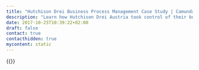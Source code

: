 ```yaml
---
title: "Hutchison Drei Business Process Management Case Study | Camunda BPM"
description: "Learn how Hutchison Drei Austria took control of their business process automation and improved efficiency in their organization with Camunda. Camunda is the leader for workflow automation based on Java and BPMN 2.0. "
date: 2017-10-25T10:39:22+02:00
draft: false
contact: true
contacthidden: true
mycontent: static
---
```

{{<case-study-single
company="Hutchison Drei Austria"
companydescription="<p>Hutchison Drei Austria GmbH is a fully owned subsidiary of CK Hutchison Limited in Hong Kong. In May 2003 – under the “3” brand – Hutchison Drei Austria GmbH and Hutchison 3G Austria GmbH launched the first UMTS-only provider in Austria. Drei wants to make its customers’ lives easier by providing the best direct access to the most modern technology and the digital world. Drei considers mobile communication an integral part of everyday life that should be affordable for all Austrians.</p>"
customerquote="<p><q>Employing process-oriented project management with support from Camunda BPM enabled us to achieve our ambitious goals. By adhering to the network migration schedule, the network was rebuilt in time for the important connect test, which we won this year for the third time. During the project, the organization enjoyed the process-oriented work and the Camunda process engine. After the project was completed, we therefore immediately started incorporating all our critical technical processes into the Camunda engine. We will integrate the process engine in our department division for the long term.</q></p>"
teaser=""
usecase="<h3>Upgrading cell phone masts to LTE</h3><p>In April 2014, the telecommunications provider Hutchison Drei Austria GmbH began automating business processes with Camunda BPM with the overall aim to convert 5500 cell phone masts, upgrade them to LTE, and to decommission a further 3500.</p><p>Camunda BPM is so lightweight that it was possible to integrate the solution into the existing inventory system, continue using the existing user interface, and deploy the first processes in the engine within just four months.</p>"
videolink=""
logo="//images.ctfassets.net/vpidbgnakfvf/7uO37icSME4E4YAS2Wsqeu/e751fc8d94cf13e40b6f0fc23e500d4f/h3a.svg"
pdf="//assets.ctfassets.net/vpidbgnakfvf/7bz2gG7JNmgKCaEEiKcAQE/267fca202f14239d04f650331696a0b6/Camunda-CaseStudy_H3A_EN.pdf"
thumbnail="//images.ctfassets.net/vpidbgnakfvf/4FHNMRy4BiMcIySs4GGWi6/9ca512e9a4687c53ee1c336d851258b3/cs-cover-H3A-en.jpg">}}